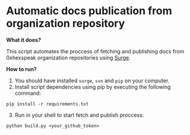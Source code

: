 # Automatic docs publication from organization repository

**What it does?**

This script automates the proccess of fetching and publishing docs from 0xhexspeak organization repositories using [Surge](https://surge.sh).

**How to run?**

1) You should have installed `surge`, `svn` and `pip` on your computer.
2) Install script dependencies using pip by executing the following command:

```pip install -r requirements.txt```

3) Run in your shell to start fetch and publish proccess:

```python build.py <your_github_token>```
